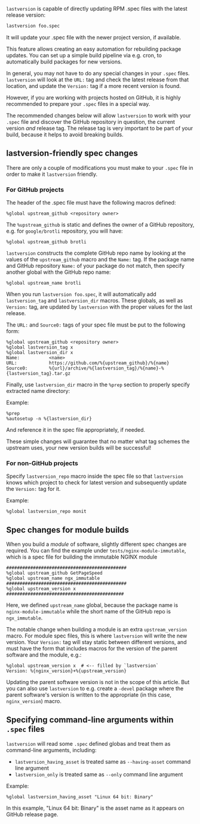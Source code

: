 `lastversion` is capable of directly updating RPM .spec files with the latest release version:

```bash
lastversion foo.spec
```

It will update your .spec file with the newer project version, if available.

This feature allows creating an easy automation for rebuilding package updates.
You can set up a simple build pipeline via e.g. cron, to automatically build packages for new
 versions.

In general, you may not have to do any special changes in your `.spec` files. `lastversion` will
 look at the `URL:` tag and check the latest release from that location, and update the `Version:` 
 tag if a more recent version is found.

However, if you are working with projects hosted on GitHub, it is highly recommended to prepare
 your `.spec` files in a special way.
 
The recommended changes below will allow `lastversion` to work with your `.spec` file and discover
 the GitHub repository in question, the current version *and* release tag. The release tag is very
  important to be part of your build, because it helps to avoid breaking builds.
 
## lastversion-friendly spec changes

There are only a couple of modifications you must make to your `.spec` file in order to make it
 `lastversion` friendly.

### For GitHub projects

The header of the .spec file must have the following macros defined:

```rpmspec
%global upstream_github <repository owner>
```

The `%upstream_github` is static and defines the owner of a GitHub repository, e.g. for `google/brotli` repository, you will have:

```rpmspec
%global upstream_github brotli
```

`lastversion` constructs the complete GitHub repo name by looking at the values of the `upstream_github` macro and the `Name:` tag.
If the package name and GitHub repository `Name:` of your package do not match, then specify another global with the GitHub repo name:

```rpmspec
%global upstream_name brotli
```

When you run `lastversion foo.spec`, it will automatically add `lastversion_tag` and `lastversion_dir` macros. 
These globals, as well as `Version:` tag, are updated by `lastversion` with the proper values for the last release.

The `URL:` and `Source0:` tags of your spec file must be put to the following form:

```rpmspec
%global upstream_github <repository owner>
%global lastversion_tag x
%global lastversion_dir x
Name:           <name>
URL:            https://github.com/%{upstream_github}/%{name}
Source0:        %{url}/archive/%{lastversion_tag}/%{name}-%{lastversion_tag}.tar.gz
```

Finally, use `lastversion_dir` macro in the `%prep` section to properly specify extracted name directory:

Example:

```rpmspec
%prep
%autosetup -n %{lastversion_dir}
```

And reference it in the spec file appropriately, if needed.

These simple changes will guarantee that no matter what tag schemes the upstream uses, your new version builds will be successful!

### For non-GitHub projects

Specify `lastversion_repo` macro inside the spec file so that `lastversion` knows which project
to check for latest version and subsequently update the `Version:` tag for it.

Example:

```rpmspec
%global lastversion_repo monit
```

## Spec changes for module builds

When you build a *module* of software, slightly different spec changes are required. You can find the example under `tests/nginx-module-immutable`,
which is a spec file for building the immutable NGINX module

```rpmspec
#############################################
%global upstream_github GetPageSpeed
%global upstream_name ngx_immutable
#############################################
%global upstream_version x
############################################
```

Here, we defined `upstream_name` global, because the package name is `nginx-module-immutable` while the short name of the GitHub repo is `ngx_immutable`.

The notable change when building a module is an extra `upstream_version` macro. For module spec files, this is where `lastversion` will write the new version.
Your `Version:` tag will stay static between different versions, and must have the form that includes macros for the version of the parent software and the module, e.g.:

```rpmspec
%global upstream_version x  # <-- filled by `lastversion`
Version: %{nginx_version}+%{upstream_version}
```

Updating the parent software version is not in the scope of this article. But you can also use `lastversion` to e.g. create a `-devel` package where the parent software's version is written to the appropriate (in this case, `nginx_version`) macro.

## Specifying command-line arguments within `.spec` files

`lastversion` will read some `.spec` defined globas and treat them as command-line
arguments, including:

* `lastversion_having_asset` is treated same as `--having-asset` command line argument
* `lastversion_only` is treated same as `--only` command line argument

Example:

```rpmspec
%global lastversion_having_asset "Linux 64 bit: Binary"
```

In this example, "Linux 64 bit: Binary" is the asset name as it appears on 
GitHub release page.
